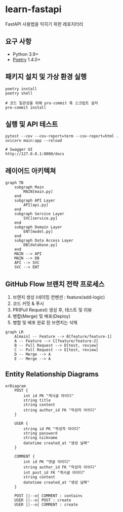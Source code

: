 # learn-fastapi
FastAPI 사용법을 익히기 위한 레포지터리

## 요구 사항

- Python 3.9+
- [Poetry](https://python-poetry.org/docs/#installation) 1.4.0+

## 패키지 설치 및 가상 환경 실행

```shell
poetry install
poetry shell

# 코드 일관성을 위해 pre-commit 훅 스크립트 설치
pre-commit install
```

## 실행 및 API 테스트

```shell
pytest --cov --cov-report=term --cov-report=html .
uvicorn main:app --reload

# Swagger UI
http://127.0.0.1:8000/docs
```

## 레이어드 아키텍쳐

```mermaid
graph TB
    subgraph Main
        MAIN[main.py]
    end
    subgraph API Layer
        API[api.py]
    end
    subgraph Service Layer
        SVC[service.py]
    end
    subgraph Domain Layer
        ENT[model.py]
    end
    subgraph Data Access Layer
        DB[database.py]
    end
    MAIN --> API
    MAIN --> DB
    API --> SVC
    SVC --> ENT
```

## GitHub Flow 브랜치 전략 프로세스

1. 브랜치 생성 (네이밍 컨벤션 : feature/add-logic)
2. 코드 커밋 & 푸시
3. PR(Pull Request) 생성 후, 테스트 및 리뷰
4. 병합(Merge) 및 배포(Deploy)
5. 병합 및 배포 완료 된 브랜치는 삭제 

```mermaid
graph LR
    A[main] -- Feature --> B[feature/feature-1]
    A -- Feature --> C[feature/feature-2]
    B -- Pull Request --> D[test, review]
    C -- Pull Request --> E[test, review]
    D -- Merge --> A
    E -- Merge --> A
```

## Entity Relationship Diagrams

```mermaid
erDiagram
    POST {
        int id PK "게시글 아이디"
        string title 
        string content
        string author_id FK "작성자 아이디"
    }
    
    USER {
        string id PK "작성자 아이디"
        string password 
        string nickname
        datetime created_at "생성 날짜"
    }
    
    COMMENT {
        int id PK "댓글 아이디"
        string author_id FK "작성자 아이디"
        int post_id FK "게시글 아이디"
        string content
        datetime created_at "생성 날짜"
    }
    
    POST ||--o{ COMMENT : contains
    USER ||--o{ POST : create
    USER ||--o{ COMMENT : create
```
